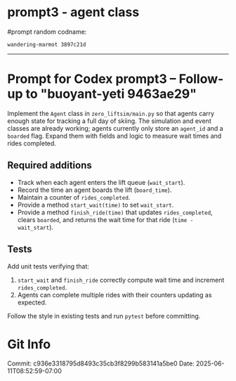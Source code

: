 # prompt3 - agent class

#prompt
random codname:

```copy
wandering-marmot 3897c21d
```

***

# Prompt for Codex prompt3 – Follow-up to "buoyant-yeti 9463ae29"

Implement the `Agent` class in `zero_liftsim/main.py` so that agents carry enough
state for tracking a full day of skiing. The simulation and event classes are
already working; agents currently only store an `agent_id` and a `boarded` flag.
Expand them with fields and logic to measure wait times and rides completed.

## Required additions

- Track when each agent enters the lift queue (`wait_start`).
- Record the time an agent boards the lift (`board_time`).
- Maintain a counter of `rides_completed`.
- Provide a method `start_wait(time)` to set `wait_start`.
- Provide a method `finish_ride(time)` that updates `rides_completed`, clears
  `boarded`, and returns the wait time for that ride (`time - wait_start`).

## Tests

Add unit tests verifying that:

1. `start_wait` and `finish_ride` correctly compute wait time and increment
   `rides_completed`.
2. Agents can complete multiple rides with their counters updating as expected.

Follow the style in existing tests and run `pytest` before committing.
# Git Info
Commit: c936e3318795d8493c35cb3f8299b583141a5be0
Date: 2025-06-11T08:52:59-07:00
